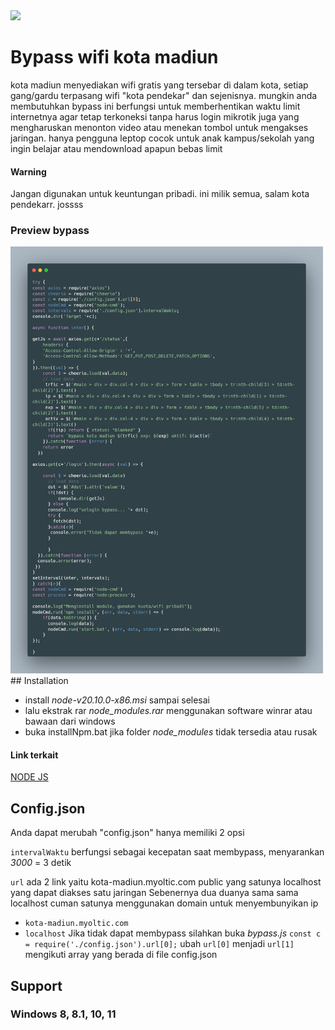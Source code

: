 
<img src="https://upload.wikimedia.org/wikipedia/commons/e/ec/Lambang_Kota_Madiun.png" width="80">

# Bypass wifi kota madiun
kota madiun menyediakan wifi gratis yang tersebar di dalam kota, setiap gang/gardu terpasang wifi "kota pendekar" dan sejenisnya. mungkin anda membutuhkan bypass ini berfungsi untuk memberhentikan waktu limit internetnya agar tetap terkoneksi tanpa harus login mikrotik juga yang mengharuskan menonton video atau menekan tombol untuk mengakses jaringan. hanya pengguna leptop cocok untuk anak kampus/sekolah yang ingin belajar atau mendownload apapun bebas limit
#### Warning
Jangan digunakan untuk keuntungan pribadi. ini milik semua, salam kota pendekarr. jossss

### Preview bypass
<img src="./carbon.png" width="500">
## Installation

- install *node-v20.10.0-x86.msi* sampai selesai
- lalu ekstrak rar  *node_modules.rar* menggunakan software winrar atau bawaan dari windows
- buka installNpm.bat jika folder *node_modules* tidak tersedia atau rusak

#### Link terkait
[NODE JS](https://nodejs.org/en)
## Config.json
Anda dapat merubah "config.json" hanya memiliki 2 opsi

`intervalWaktu` berfungsi sebagai kecepatan saat membypass, menyarankan *3000* = 3 detik

`url` ada 2 link yaitu kota-madiun.myoltic.com public yang satunya localhost yang dapat diakses satu jaringan
Sebenernya dua duanya sama sama localhost cuman satunya menggunakan domain untuk menyembunyikan ip

- `kota-madiun.myoltic.com`
- `localhost`
 Jika tidak dapat membypass silahkan buka *bypass.js* `const c = require('./config.json').url[0];` ubah `url[0]` menjadi `url[1]` mengikuti array yang berada di file config.json 


## Support
### Windows 8, 8.1, 10, 11


